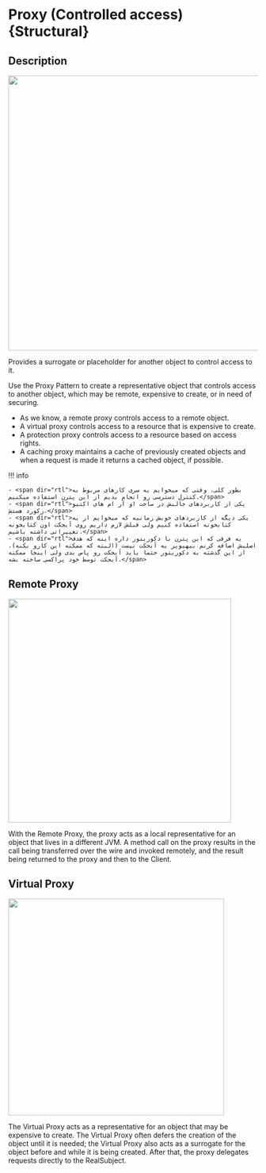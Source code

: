 # Proxy (Controlled access) {Structural}

## Description

<img src="image2.jpg" style="width:5.77565in" />

Provides a surrogate or placeholder for another object to control access to it.

Use the Proxy Pattern to create a representative object that controls access to another object, which may be remote, expensive to create, or in need of securing.

- As we know, a remote proxy controls access to a remote object.
- A virtual proxy controls access to a resource that is expensive to create.
- A protection proxy controls access to a resource based on access rights.
- A caching proxy maintains a cache of previously created objects and when a request is made it returns a cached object, if possible.

!!! info

    - <span dir="rtl">بطور کلی، وقتی که میخوایم یه سری کارهای مربوط به کنترل دسترسی رو انجام بدیم از این پترن استفاده میکنیم.</span>
    - <span dir="rtl">یکی از کاربردهای جالبش در ساخت او آر ام های اکتیو رکورد هستش.</span>
    - <span dir="rtl">یکی دیگه از کاربردهای خوبش زمانیه که میخوایم از یه کتابخونه استفاده کنیم ولی قبلش لازم داریم روی آبجکت اون کتابخونه تغییراتی داشته باشیم.</span>
    - <span dir="rtl">یه فرقی که این پترن با دکوریتور داره اینه که هدف اصلیش اضافه کرنم بیهیویر یه آبجکت نیست (البته که ممکنه این کارو بکنه)، از این گذشته به دکوریتور حتما باید آبجکت رو پاس بدی ولی اینجا ممکنه آبجکت توسط خود پراکسی ساخته بشه.</span>

## Remote Proxy

<img src="image3.jpg" style="width:4.69034in" />

With the Remote Proxy, the proxy acts as a local representative for an object that lives in a different JVM. A method call on the proxy results in the call being transferred over the wire and invoked remotely, and the result being returned to the proxy and then to the Client.

## Virtual Proxy

<img src="image1.jpg" style="width:4.54488in" />

The Virtual Proxy acts as a representative for an object that may be expensive to create. The Virtual Proxy often defers the creation of the object until it is needed; the Virtual Proxy also acts as a surrogate for the object before and while it is being created. After that, the proxy delegates requests directly to the RealSubject.
